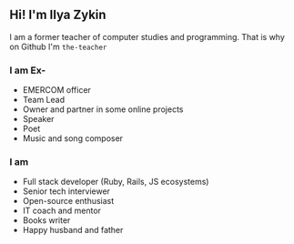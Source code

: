 ## Hi! I'm Ilya Zykin

I am a former teacher of computer studies and programming. That is why on Github I'm `the-teacher`

### I am Ex-

- EMERCOM officer
- Team Lead
- Owner and partner in some online projects
- Speaker
- Poet
- Music and song composer

### I am

- Full stack developer (Ruby, Rails, JS ecosystems)
- Senior tech interviewer
- Open-source enthusiast
- IT coach and mentor
- Books writer
- Happy husband and father
